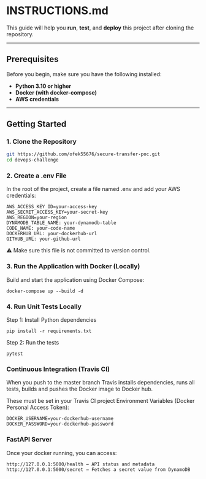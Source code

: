 # INSTRUCTIONS.md

This guide will help you **run**, **test**, and **deploy** this project after cloning the repository.

---

## Prerequisites

Before you begin, make sure you have the following installed:

- **Python 3.10 or higher**
- **Docker (with docker-compose)**
- **AWS credentials**

---

## Getting Started

### 1. Clone the Repository

```bash
git https://github.com/ofek55676/secure-transfer-poc.git
cd devops-challenge
```

### 2. Create a .env File
In the root of the project, create a file named .env and add your AWS credentials:
```
AWS_ACCESS_KEY_ID=your-access-key
AWS_SECRET_ACCESS_KEY=your-secret-key
AWS_REGION=your-region
DYNAMODB_TABLE_NAME: your-dynamodb-table
CODE_NAME: your-code-name
DOCKERHUB_URL: your-dockerhub-url
GITHUB_URL: your-github-url
```
⚠️ Make sure this file is not committed to version control.

### 3. Run the Application with Docker (Locally)
Build and start the application using Docker Compose:
```
docker-compose up --build -d
```

### 4. Run Unit Tests Locally
Step 1: Install Python dependencies
```
pip install -r requirements.txt
```
Step 2: Run the tests
```
pytest 
```

### Continuous Integration (Travis CI)
When you push to the master branch Travis installs dependencies, runs all tests, builds and pushes the Docker image to Docker hub.

These must be set in your Travis CI project Environment Variables (Docker Personal Access Token):

```
DOCKER_USERNAME=your-dockerhub-username
DOCKER_PASSWORD=your-dockerhub-password
```

### FastAPI Server
Once your docker running, you can access:

```
http://127.0.0.1:5000/health → API status and metadata
http://127.0.0.1:5000/secret → Fetches a secret value from DynamoDB
```
